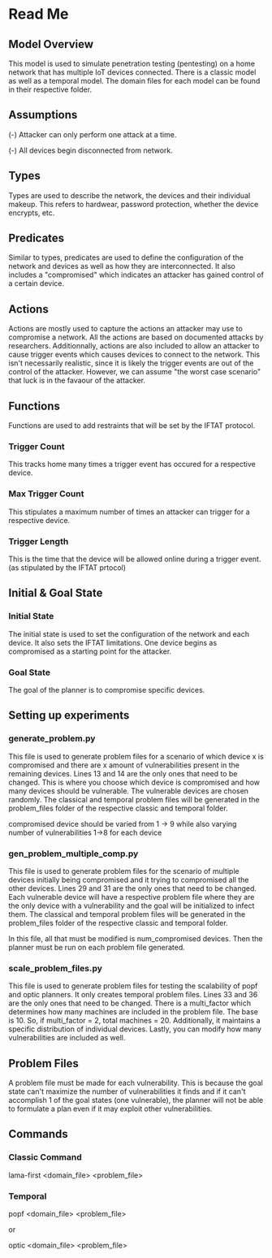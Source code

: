 # Read Me

## Model Overview
This model is used to simulate penetration testing (pentesting) on a home network that has multiple IoT devices connected. There is a classic model as well as a temporal model. The domain files for each model can be found in their respective folder. 

## Assumptions
(-) Attacker can only perform one attack at a time.

(-) All devices begin disconnected from network.
 

## Types
Types are used to describe the network, the devices and their individual makeup. This refers to hardwear, password protection, whether the device encrypts, etc. 

## Predicates
Similar to types, predicates are used to define the configuration of the network and devices as well as how they are interconnected. It also includes a "compromised" which indicates an attacker has gained control of a certain device. 

## Actions
Actions are mostly used to capture the actions an attacker may use to compromise a network. All the actions are based on documented attacks by researchers. Additionnally, actions are also included to allow an attacker to cause trigger events which causes devices to connect to the network. This isn't necessarily realistic, since it is likely the trigger events are out of the control of the attacker. However, we can assume "the worst case scenario" that luck is in the favaour of the attacker. 

## Functions
Functions are used to add restraints that will be set by the IFTAT protocol. 
### Trigger Count
This tracks home many times a trigger event has occured for a respective device.
### Max Trigger Count
This stipulates a maximum number of times an attacker can trigger for a respective device. 
### Trigger Length
This is the time that the device will be allowed online during a trigger event. (as stipulated by the IFTAT prtocol)

## Initial & Goal State
### Initial State
The initial state is used to set the configuration of the network and each device. It also sets the IFTAT limitations. One device begins as compromised as a starting point for the attacker.
### Goal State 
The goal of the planner is to compromise specific devices. 

## Setting up experiments
### generate_problem.py 
This file is used to generate problem files for a scenario of which device x is compromised and there are x amount of vulnerabilities present in the remaining devices. Lines 13 and 14 are the only ones that need to be changed. This is where you choose which device is compromised and how many devices should be vulnerable. The vulnerable devices are chosen randomly. The classical and temporal problem files will be generated in the problem_files folder of the respective classic and temporal folder. 

compromised device should be varied from 1 -> 9 while also varying number of vulnerabilities 1->8 for each device

### gen_problem_multiple_comp.py
This file is used to generate problem files for the scenario of multiple devices initially being compromised and it trying to compromised all the other devices. Lines 29 and 31 are the only ones that need to be changed. Each vulnerable device will have a respective problem file where they are the only device with a vulnerability and the goal will be initialized to infect them. The classical and temporal problem files will be generated in the problem_files folder of the respective classic and temporal folder. 

In this file, all that must be modified is num_compromised devices. Then the planner must be run on each problem file generated.



### scale_problem_files.py
This file is used to generate problem files for testing the scalability of popf and optic planners. It only creates temporal problem files. Lines 33 and 36 are the only ones that need to be changed. There is a multi_factor which determines how many machines are included in the problem file. The base is 10. So, if multi_factor = 2, total machines = 20. Additionally, it maintains a specific distribution of individual devices. Lastly, you can modify how many vulnerabilities are included as well. 

## Problem Files
A problem file must be made for each vulnerability. This is because the goal state can't maximize the number of vulnerabilities it finds and if it can't accomplish 1 of the goal states (one vulnerable), the planner will not be able to formulate a plan even if it may exploit other vulnerabilities.

## Commands
### Classic Command
lama-first <domain_file> <problem_file>
### Temporal 
popf <domain_file> <problem_file>

or 

optic <domain_file> <problem_file>







